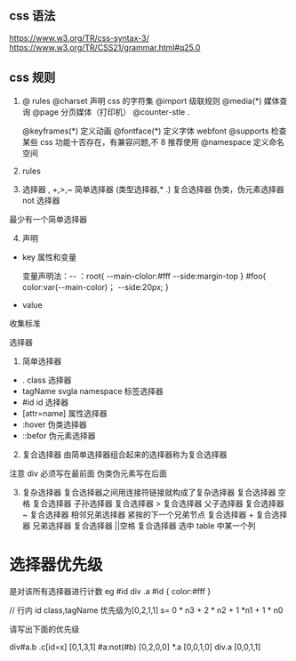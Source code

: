 ## css 语法

https://www.w3.org/TR/css-syntax-3/
https://www.w3.org/TR/CSS21/grammar.html#q25.0

## css 规则

1. @ rules
   @charset 声明 css 的字符集
   @import 级联规则
   @media(\*) 媒体查询
   @page 分页媒体（打印机）
   @counter-stle .

   @keyframes(\*) 定义动画
   @fontface(\*) 定义字体 webfont
   @supports 检查某些 css 功能十否存在，有兼容问题,不 8 推荐使用
   @namespace 定义命名空间

2. rules

3. 选择器
   ,
   +,>,~
   简单选择器 (类型选择器,\* .)
   复合选择器
   伪类，伪元素选择器
   not 选择器

最少有一个简单选择器

4. 声明

- key
  属性和变量

  变量声明法：--
  ：root{
  --main-clolor:#fff
  --side:margin-top
  }
  #foo{
  color:var(--main-color)；
  --side:20px;
  }

- value

收集标准

选择器

1. 简单选择器

- . class 选择器
- tagName svgla namespace 标签选择器
- #id id 选择器
- [attr=name] 属性选择器
- :hover 伪类选择器
- ::befor 伪元素选择器

2. 复合选择器
   由简单选择器组合起来的选择器称为复合选择器

注意 div 必须写在最前面 伪类伪元素写在后面

3. 复杂选择器
   复合选择器之间用连接符链接就构成了复杂选择器
   复合选择器 <sp>空格 复合选择器 子孙选择器
   复合选择器 > 复合选择器 父子选择器
   复合选择器 ~ 复合选择器 相邻兄弟选择器 紧挨的下一个兄弟节点
   复合选择器 + 复合选择器 兄弟选择器
   复合选择器 ||空格 复合选择器 选中 table 中某一个列

# 选择器优先级

是对该所有选择器进行计数
eg
#id div .a #id {
color:#fff
}

// 行内 id class,tagName
优先级为[0,2,1,1] s= 0 \* n3 + 2 \* n2 + 1 \*n1 + 1 \* n0

请写出下面的优先级

div#a.b .c[id=x] [0,1,3,1]
#a:not(#b) [0,2,0,0]
\*.a [0,0,1,0]
div.a [0,0,1,1]
